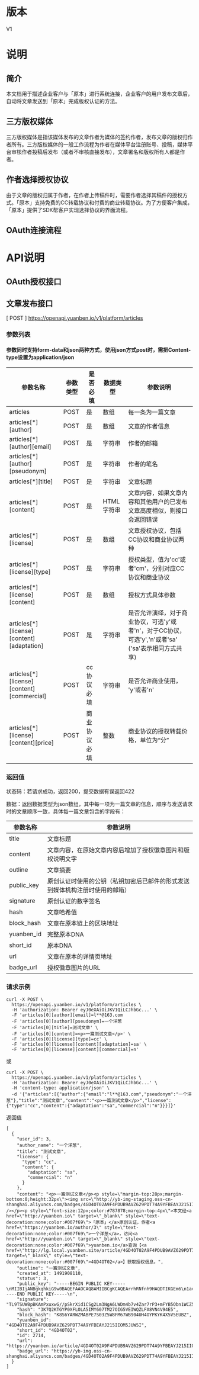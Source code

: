 # 版本
V1

# 说明

## 简介

本文档用于描述企业客户与「原本」进行系统连接，企业客户的用户发布文章后，自动将文章发送到「原本」完成版权认证的方法。

## 三方版权媒体

三方版权媒体是指该媒体发布的文章作者为媒体的签约作者，发布文章的版权归作者所有。三方版权媒体的一般工作流程为作者在媒体平台注册账号、投稿，媒体平台审核作者投稿后发布（或者不审核直接发布），文章署名和版权所有人都是作者。

## 作者选择授权协议

由于文章的版权归属于作者，在作者上传稿件时，需要作者选择其稿件的授权方式。「原本」支持免费的CC转载协议和付费的商业转载协议。为了方便客户集成，「原本」提供了SDK帮客户实现选择协议的界面流程。

## OAuth连接流程



# API说明

## OAuth授权接口



## 文章发布接口
[ POST ] https://openapi.yuanben.io/v1/platform/articles

### 参数列表

#### 参数同时支持form-data和json两种方式，使用json方式post时，需把Content-type设置为application/json

| 参数名称  | 参数类型 | 是否必填 | 数据类型 | 参数说明 |
| --- | --- | --- | --- | --- |
| articles | POST | 是 | 数组 |每一条为一篇文章 |
| articles[*][author] | POST | 是 | 数组 | 文章的作者信息 |
| articles[*][author][email] | POST | 是 | 字符串 | 作者的邮箱 |
| articles[*][author][pseudonym] | POST | 是 | 字符串 | 作者的笔名 |
| articles[*][title] | POST | 是 | 字符串 | 文章标题
| articles[*][content] | POST | 是 | HTML字符串 | 文章内容，如果文章内容和其他用户的已发布文章高度相似，则接口会返回错误 |
| articles[*][license] | POST | 是 | 数组 |文章授权协议，包括CC协议和商业协议两种
| articles[*][license][type] | POST | 是 | 字符串 | 授权类型，值为'cc'或者'cm'，分别对应CC协议和商业协议 |
| articles[*][license][content] | POST | 是 | 数组 | 授权方式具体参数 |
| articles[*][license][content][adaptation] | POST | 是 | 字符串 | 是否允许演绎，对于商业协议，可选'y'或者'n'，对于CC协议，可选'y','n'或者'sa' ('sa'表示相同方式共享) |
| articles[*][license][content][commercial] | POST | cc协议必填 | 字符串 | 是否允许商业使用， 'y'或者'n' |
| articles[*][license][content][price] | POST | 商业协议必填 | 整数 | 商业协议的授权转载价格，单位为“分”

### 返回值

状态码：若请求成功，返回200，提交数据有误返回422

数据：返回数据类型为json数组，其中每一项为一篇文章的信息，顺序与发送请求时的文章顺序一致，具体每一篇文章包含的字段有：

| 参数名称 | 参数说明 |
| --- | --- |
| title | 文章标题 |
| content | 文章内容，在原始文章内容后增加了授权徽章图片和版权说明文字 |
| outline | 文章摘要 |
| public_key | 原创认证时使用的公钥（私钥加密后已邮件的形式发送到媒体机构注册时使用的邮箱）
| signature | 原创认证的数字签名
| hash | 文章哈希值
| block_hash | 文章在原本链上的区块地址
| yuanben_id | 完整原本DNA
| short_id | 原本DNA
| url | 文章在原本的详情页地址
| badge_url | 授权徽章图片的URL

### 请求示例
```
curl -X POST \
  https://openapi.yuanben.io/v1/platform/articles \
  -H 'authorization: Bearer eyJ0eXAiOiJKV1QiLCJhbGc...' \
  -F 'articles[0][author][email]=l**@163.com
  -F 'articles[0][author][pseudonym]=一个洋葱
  -F 'articles[0][title]=测试文章' \
  -F 'articles[0][content]=<p>一篇测试文章</p>' \
  -F 'articles[0][license][type]=cc' \
  -F 'articles[0][license][content][adaptation]=sa' \
  -F 'articles[0][license][content][commercial]=n'
```

或

```
curl -X POST \
  https://openapi.yuanben.io/v1/platform/articles \
  -H 'authorization: Bearer eyJ0eXAiOiJKV1QiLCJhbGc...' \
  -H 'content-type: application/json' \
  -d '{"articles":[{"author":{"email":"l**@163.com","pseudonym":"一个洋葱"},"title":"测试文章","content":"<p>一篇测试文章</p>","license":{"type":"cc","content":{"adaptation":"sa","commercial":"n"}}}]}'
```

返回值

```
[
  {
    "user_id": 3,
    "author_name": "一个洋葱",
    "title": "测试文章",
    "license": {
      "type": "cc",
      "content": {
        "adaptation": "sa",
        "commercial": "n"
      }
    },
    "content": "<p>一篇测试文章</p><p style=\"margin-top:28px;margin-bottom:0;height:32px\"><img src=\"http://yb-img-staging.oss-cn-shanghai.aliyuncs.com/badges/4GD4OT02A9F4PDUB9AVZ629PDT74A9YFBEAYJ215IIOM5JUW5I.png\" /></p><p style=\"font-size:12px;color:#787878;margin-top:4px\">本文经<a href=\"http://yuanben.io\" target=\"_blank\" style=\"text-decoration:none;color:#007f69\">「原本」</a>原创认证，作者<a href=\"https://yuanben.io/author/3\" style=\"text-decoration:none;color:#007f69\">一个洋葱</a>，访问<a href=\"http://yuanben.io\" target=\"_blank\" style=\"text-decoration:none;color:#007f69\">yuanben.io</a>查询【<a href=\"http://lg.local.yuanben.site/article/4GD4OT02A9F4PDUB9AVZ629PDT74A9YFBEAYJ215IIOM5JUW5I\" target=\"_blank\" style=\"text-decoration:none;color:#007f69\">4GD4OT02</a>】获取授权信息。",
    "outline": "一篇测试文章",
    "created_at": 1491908110,
    "status": 3,
    "public_key": "-----BEGIN PUBLIC KEY-----\nMIIBIjANBgkqhkiG9w0BAQEFAAOCAQ8AMIIBCgKCAQEArrhRNfnh9HAQDTIKGEm6\n1avmtvrJpgWxrlZdW9lTvKSusWJ2YJxHrLmJPXpGmTyZAXjwR13LCe4cZth2Ca2e\nDv/1s/3+2igxQM62rnfVUTqFaW6b7Zmk0M3ht5ncDUTRMZTV8zBmma74UjssPSS/\nfIhc1e75pZ5hIhsOew2tzN7ab3gSpghKunHmOI3KzONlu1LghO1XxfAzskVSJ2uX\nWXIuvzY57q4jPxBv//B2oH1cOk8N4odojXxCvjNuigyXlvcN/wsJWXNLu/5lX1vL\n820XlFosdL5EhO+J4D30ZfOzeIzUj1pPWxCQkb+OMxH865qpGwNMWSkOXp8k5Fie\nXQIDAQAB\n-----END PUBLIC KEY-----\n",
    "signature": "TL9TSUWBpBKAmPxuxwG//pSkrXid1CSg2Lm3NgA6LWDm4b7v4Zar7rP3+mFYB5Obn1WCZ5Kphck1dnxBICfI4t0sl9VwE0ir1GCmOctv+njnVhVkGuvGCNRqvwE7SCZ6reOz3EbPPNU8pSAunrlSdzzg+jI3hB6z1fJVbcoBrfttTvkPFZuFEoGiFZ9vlk+V6WxU24kxtEIZrDwKbkaOghVC/tqcesVZWVabPc4GWeQsZH+gLoAuJ6mzPyTfV5y/2G1hevR9huRuLi2AVM1kq/3SvWP51h7qwaCKxwuGIFBSSmFNr7/h9m5bW6R1+TOtbsuzpIczp96vfAPd1v10bw==",
    "hash": "3K7Q2KTGYP0XFLOLA5IMY607TM27OIG5VEIWQZLFA8VN4V94E5",
    "block_hash": "K8S6YARWZMABPE7S03Z5W8FM67WB904UH4OYPKYK4X5V5EUBZ",
    "yuanben_id": "4GD4OT02A9F4PDUB9AVZ629PDT74A9YFBEAYJ215IIOM5JUW5I",
    "short_id": "4GD4OT02",
    "id": 2714,
    "url": "https://yuanben.io/article/4GD4OT02A9F4PDUB9AVZ629PDT74A9YFBEAYJ215IIOM5JUW5I",
    "badge_url": "https://yb-img.oss-cn-shanghai.aliyuncs.com/badges/4GD4OT02A9F4PDUB9AVZ629PDT74A9YFBEAYJ215IIOM5JUW5I.png"
  }
]
```